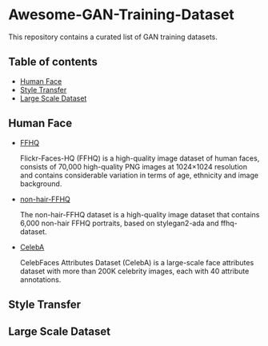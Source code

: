 # Awesome-GAN-Training-Dataset

This repository contains a curated list of GAN training datasets.


## Table of contents 

- [Human Face](#human-face)
- [Style Transfer](#style-transfer)
- [Large Scale Dataset](#large-scale-dataset)


## Human Face

* [FFHQ](https://github.com/NVlabs/ffhq-dataset)

    Flickr-Faces-HQ (FFHQ) is a high-quality image dataset of human faces, consists of 70,000 high-quality PNG images at 1024×1024 resolution and contains considerable variation in terms of age, ethnicity and image background.

* [non-hair-FFHQ](https://github.com/oneThousand1000/non-hair-FFHQ)

    The non-hair-FFHQ dataset is a high-quality image dataset that contains 6,000 non-hair FFHQ portraits, based on stylegan2-ada and ffhq-dataset.

* [CelebA](https://mmlab.ie.cuhk.edu.hk/projects/CelebA.html)

    CelebFaces Attributes Dataset (CelebA) is a large-scale face attributes dataset with more than 200K celebrity images, each with 40 attribute annotations. 

## Style Transfer



## Large Scale Dataset


